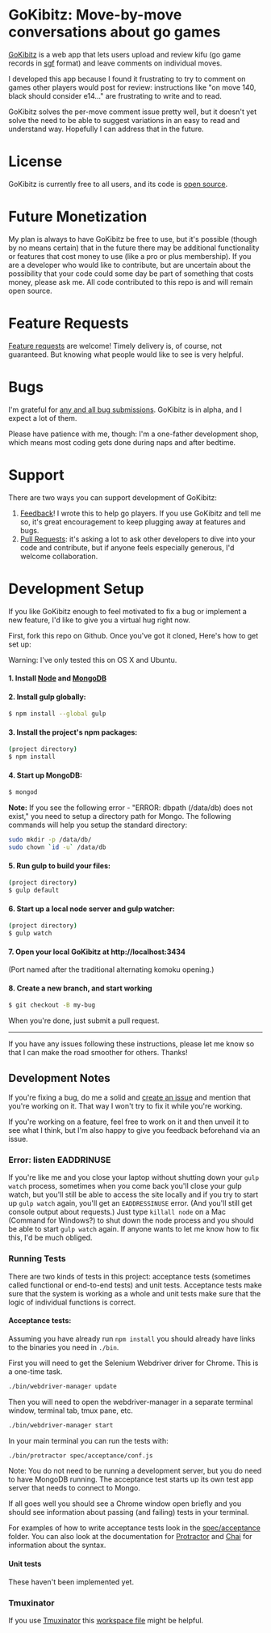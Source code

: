 GoKibitz: Move-by-move conversations about go games
===================================================

[GoKibitz](http://gokibitz.com) is a web app that lets users upload and review kifu (go game records in [sgf](http://www.red-bean.com/sgf/) format) and leave comments on individual moves.

I developed this app because I found it frustrating to try to comment on games other players would post for review: instructions like "on move 140, black should consider e14..." are frustrating to write and to read.

GoKibitz solves the per-move comment issue pretty well, but it doesn't yet solve the need to be able to suggest variations in an easy to read and understand way. Hopefully I can address that in the future.

License
=======
GoKibitz is currently free to all users, and its code is [open source](https://github.com/neagle/gokibitz/blob/master/LICENSE).

Future Monetization
===================

My plan is always to have GoKibitz be free to use, but it's possible (though by no means certain) that in the future there may be additional functionality or features that cost money to use (like a pro or plus membership). If you are a developer who would like to contribute, but are uncertain about the possibility that your code could some day be part of something that costs money, please ask me. All code contributed to this repo is and will remain open source.

Feature Requests
================
[Feature requests](https://github.com/neagle/gokibitz/issues) are welcome! Timely delivery is, of course, not guaranteed. But knowing what people would like to see is very helpful.

Bugs
====

I'm grateful for [any and all bug submissions](https://github.com/neagle/gokibitz/issues). GoKibitz is in alpha, and I expect a lot of them.

Please have patience with me, though: I'm a one-father development shop, which means most coding gets done during naps and after bedtime.

Support
=======

There are two ways you can support development of GoKibitz:

1. [Feedback](mailto:nate@nateeagle.com)! I wrote this to help go players. If you use GoKibitz and tell me so, it's great encouragement to keep plugging away at features and bugs.
2. [Pull Requests](https://github.com/neagle/gokibitz/pulls): it's asking a lot to ask other developers to dive into your code and contribute, but if anyone feels especially generous, I'd welcome collaboration.

Development Setup
=================

If you like GoKibitz enough to feel motivated to fix a bug or implement a new feature, I'd like to give you a virtual hug right now.

First, fork this repo on Github. Once you've got it cloned, Here's how to get set up:

Warning: I've only tested this on OS X and Ubuntu.

#### 1. Install [Node](http://nodejs.org/) and [MongoDB](http://www.mongodb.com/h/a)
#### 2. Install gulp globally:

```sh
$ npm install --global gulp
```

#### 3. Install the project's npm packages:

```sh
(project directory)
$ npm install
```

#### 4. Start up MongoDB:

```sh
$ mongod
```

**Note:** If you see the following error - "ERROR: dbpath (/data/db) does not exist," you need to setup a directory path for Mongo. The following commands will help you setup the standard directory: 

```sh
sudo mkdir -p /data/db/
sudo chown `id -u` /data/db
```

#### 5. Run gulp to build your files:

```sh
(project directory)
$ gulp default
```

#### 6. Start up a local node server and gulp watcher:

```sh
(project directory)
$ gulp watch
```

#### 7. Open your local GoKibitz at http://localhost:3434

(Port named after the traditional alternating komoku opening.)

#### 8. Create a new branch, and start working

```sh
$ git checkout -B my-bug
```

When you're done, just submit a pull request.

- - -

If you have any issues following these instructions, please let me know so that I can make the road smoother for others. Thanks!

Development Notes
-----------------

If you're fixing a bug, do me a solid and [create an issue](https://github.com/neagle/gokibitz/issues/new) and mention that you're working on it. That way I won't try to fix it while you're working.

If you're working on a feature, feel free to work on it and then unveil it to see what I think, but I'm also happy to give you feedback beforehand via an issue.

### Error: listen EADDRINUSE

If you're like me and you close your laptop without shutting down your `gulp watch` process, sometimes when you come back you'll close your gulp watch, but you'll still be able to access the site locally and if you try to start up `gulp watch` again, you'll get an `EADDRESSINUSE` error. (And you'll still get console output about requests.) Just type `killall node` on a Mac (Command for Windows?) to shut down the node process and you should be able to start `gulp watch` again. If anyone wants to let me know how to fix this, I'd be much obliged.

### Running Tests

There are two kinds of tests in this project: acceptance tests (sometimes
called functional or end-to-end tests) and unit tests. Acceptance tests make
sure that the system is working as a whole and unit tests make sure that the
logic of individual functions is correct.

#### Acceptance tests:

Assuming you have already run `npm install` you should already have links to
the binaries you need in `./bin`.

First you will need to get the Selenium Webdriver driver for Chrome. This is a
one-time task.

```bash
./bin/webdriver-manager update
```

Then you will need to open the webdriver-manager in a separate terminal window,
terminal tab, tmux pane, etc.

```bash
./bin/webdriver-manager start
```

In your main terminal you can run the tests with:

```bash
./bin/protractor spec/acceptance/conf.js
```

Note: You do not need to be running a development server, but you do need to
have MongoDB running. The acceptance test starts up its own test app server
that needs to connect to Mongo.

If all goes well you should see a Chrome window open briefly and you should see
information about passing (and failing) tests in your terminal.

For examples of how to write acceptance tests look in the
[spec/acceptance](spec/acceptance) folder. You can also look at the
documentation for [Protractor](http://angular.github.io/protractor/#/) and
[Chai](http://chaijs.com/) for information about the syntax.

#### Unit tests

These haven't been implemented yet.

### Tmuxinator

If you use [Tmuxinator](https://github.com/tmuxinator/tmuxinator) this
[workspace file](misc/gokibitz.yml) might be helpful.
